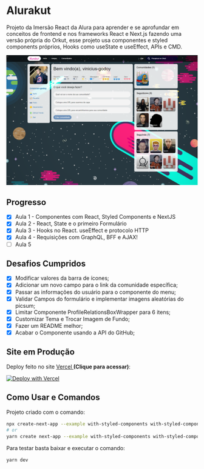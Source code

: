 # Alurakut

Projeto da Imersão React da Alura para aprender e se aprofundar em conceitos de frontend e nos frameworks React e Next.js fazendo uma versão própria do Orkut, esse projeto usa componentes e styled components próprios, Hooks como useState e useEffect, APIs e CMD.

![Print da Página Inicial do Site Alurakut](img/PrintSite.png)

## Progresso

- [x] Aula 1 - Componentes com React, Styled Components e NextJS
- [x] Aula 2 - React, State e o primeiro Formulário
- [x] Aula 3 - Hooks no React. useEffect e protocolo HTTP
- [x] Aula 4 - Requisições com GraphQL, BFF e AJAX!
- [ ] Aula 5

## Desafios Cumpridos

- [x] Modificar valores da barra de ícones;
- [x] Adicionar um novo campo para o link da comunidade específica;
- [x] Passar as informações do usuário para o componente do menu;
- [x] Validar Campos do formulário e implementar imagens aleatórias do picsum;
- [x] Limitar Componente ProfileRelationsBoxWrapper para 6 itens;
- [x] Customizar Tema e Trocar Imagem de Fundo;
- [x] Fazer um README melhor;
- [x] Acabar o Componente usando a API do GitHub;

## Site em Produção

Deploy feito no site [Vercel ](https://vercel.com) **(Clique para acessar)**:

[![Deploy with Vercel](https://vercel.com/button)](https://alurakut-vinicius-godoy.vercel.app/)

## Como Usar e Comandos

Projeto criado com o comando:

```bash
npx create-next-app --example with-styled-components with-styled-components-app
# or
yarn create next-app --example with-styled-components with-styled-components-app
```

Para testar basta baixar e executar o comando:

```bash
yarn dev
```
